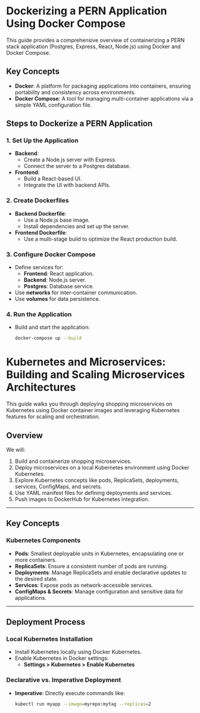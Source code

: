 # Dockerizing a PERN Application Using Docker Compose

This guide provides a comprehensive overview of containerizing a PERN stack application (Postgres, Express, React, Node.js) using Docker and Docker Compose.

## Key Concepts
- **Docker**: A platform for packaging applications into containers, ensuring portability and consistency across environments.
- **Docker Compose**: A tool for managing multi-container applications via a simple YAML configuration file.

## Steps to Dockerize a PERN Application

### 1. Set Up the Application
- **Backend**:
  - Create a Node.js server with Express.
  - Connect the server to a Postgres database.
- **Frontend**:
  - Build a React-based UI.
  - Integrate the UI with backend APIs.

### 2. Create Dockerfiles
- **Backend Dockerfile**:
  - Use a Node.js base image.
  - Install dependencies and set up the server.
- **Frontend Dockerfile**:
  - Use a multi-stage build to optimize the React production build.

### 3. Configure Docker Compose
- Define services for:
  - **Frontend**: React application.
  - **Backend**: Node.js server.
  - **Postgres**: Database service.
- Use **networks** for inter-container communication.
- Use **volumes** for data persistence.

### 4. Run the Application
- Build and start the application:
  ```bash
  docker-compose up --build


# Kubernetes and Microservices: Building and Scaling Microservices Architectures

This guide walks you through deploying shopping microservices on Kubernetes using Docker container images and leveraging Kubernetes features for scaling and orchestration.

## **Overview**
We will:
1. Build and containerize shopping microservices.
2. Deploy microservices on a local Kubernetes environment using Docker Kubernetes.
3. Explore Kubernetes concepts like pods, ReplicaSets, deployments, services, ConfigMaps, and secrets.
4. Use YAML manifest files for defining deployments and services.
5. Push images to DockerHub for Kubernetes integration.

---

## **Key Concepts**
### Kubernetes Components
- **Pods**: Smallest deployable units in Kubernetes, encapsulating one or more containers.
- **ReplicaSets**: Ensure a consistent number of pods are running.
- **Deployments**: Manage ReplicaSets and enable declarative updates to the desired state.
- **Services**: Expose pods as network-accessible services.
- **ConfigMaps & Secrets**: Manage configuration and sensitive data for applications.

---

## **Deployment Process**
### **Local Kubernetes Installation**
- Install Kubernetes locally using Docker Kubernetes.
- Enable Kubernetes in Docker settings:
  - **Settings > Kubernetes > Enable Kubernetes**

### **Declarative vs. Imperative Deployment**
- **Imperative**: Directly execute commands like:
  ```bash
  kubectl run myapp --image=myrepo:mytag --replicas=2
